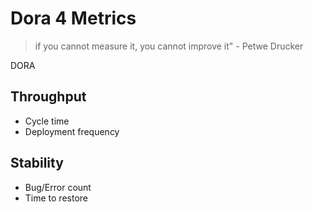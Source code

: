 # Dora 4 Metrics

> if you cannot measure it, you cannot improve it" - Petwe Drucker


DORA

## Throughput 

* Cycle time
* Deployment frequency

## Stability

* Bug/Error count
* Time to restore

